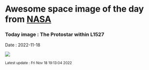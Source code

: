 
# Awesome space image of the day from [NASA](https://api.nasa.gov/)

### Today image : The Protostar within L1527
Date : 2022-11-18

![](https://apod.nasa.gov/apod/image/2211/weic2219a1024.jpg)

<small>Latest update : Fri Nov 18 19:13:04 2022</small>
        